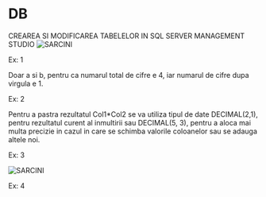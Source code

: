 # DB
CREAREA SI MODIFICAREA TABELELOR IN SQL SERVER MANAGEMENT STUDIO 
![SARCINI](https://user-images.githubusercontent.com/34598688/45611772-45316e80-ba69-11e8-924b-44c39e00174f.png)

Ex: 1

Doar a si b, pentru ca numarul total de cifre e 4, iar numarul de cifre dupa virgula e 1.

Ex: 2

Pentru a pastra rezultatul Col1*Col2 se va utiliza tipul de date DECIMAL(2,1), pentru rezultatul curent al inmultirii sau DECIMAL(5, 3), pentru a aloca mai multa precizie in cazul in care se schimba valorile coloanelor sau se adauga altele noi.

Ex: 3

![SARCINI](file:///C:/Users/Cavcaliuc%20Nina/Desktop/Baze%20de%20Date/imag/Picture1.png)



Ex: 4




